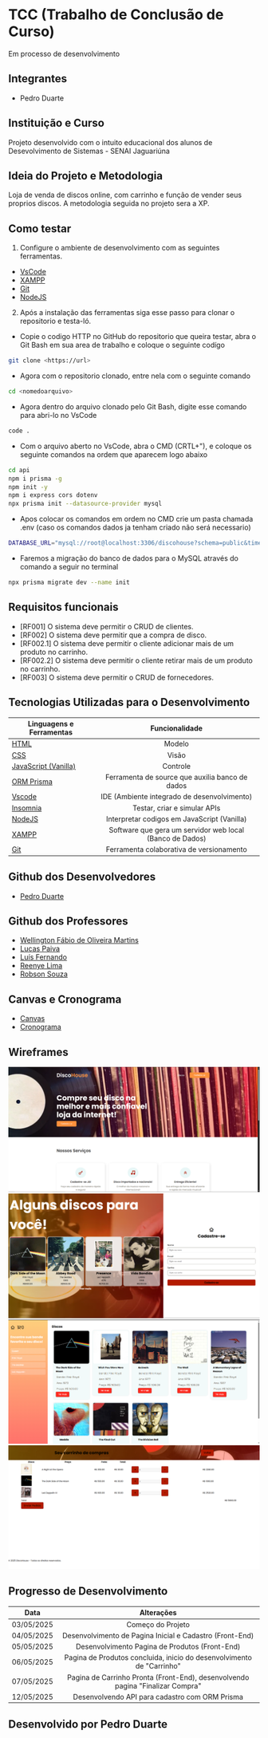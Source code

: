 # TCC (Trabalho de Conclusão de Curso)
Em processo de desenvolvimento

## Integrantes
* Pedro Duarte

## Instituição e Curso

Projeto desenvolvido com o intuito educacional dos alunos de Desevolvimento de Sistemas - SENAI Jaguariúna 

## Ideia do Projeto e Metodologia

Loja de venda de discos online, com carrinho e função de vender seus proprios discos. A metodologia seguida no projeto sera a XP.

## Como testar 

1. Configure o ambiente de desenvolvimento com as seguintes ferramentas.

- [VsCode](https://code.visualstudio.com/)
- [XAMPP](https://www.apachefriends.org/pt_br/index.html)
- [Git](https://git-scm.com/downloads)
- [NodeJS](https://nodejs.org/pt)

2. Após a instalação das ferramentas siga esse passo para clonar o repositorio e testa-ló.

- Copie o codigo HTTP no GitHub do repositorio que queira testar, abra o Git Bash em sua area de trabalho e coloque o seguinte codígo

```bash
git clone <https://url>
```

- Agora com o repositorio clonado, entre nela com o seguinte comando

```bash
cd <nomedoarquivo>
```

- Agora dentro do arquivo clonado pelo Git Bash, digite esse comando para abri-lo no VsCode

```bash
code .
```

- Com o arquivo aberto no VsCode, abra o CMD (CRTL+"), e coloque os seguinte comandos na ordem que aparecem logo abaixo

```bash
cd api
npm i prisma -g
npm init -y
npm i express cors dotenv
npx prisma init --datasource-provider mysql
```

- Apos colocar os comandos em ordem no CMD crie um pasta chamada .env (caso os comandos dados ja tenham criado não será necessario)

```bash
DATABASE_URL="mysql://root@localhost:3306/discohouse?schema=public&timezone=UTC"
```

- Faremos a migração do banco de dados para o MySQL através do comando a seguir no terminal

```bash
npx prisma migrate dev --name init
```

## Requisitos funcionais 
- [RF001] O sistema deve permitir o CRUD de clientes.
- [RF002] O sistema deve permitir que a compra de disco.
- [RF002.1] O sistema deve permitir o cliente adicionar mais de um produto no carrinho.
- [RF002.2] O sistema deve permitir o cliente retirar mais de um produto no carrinho.
- [RF003] O sistema deve permitir o CRUD de fornecedores.

## Tecnologias Utilizadas para o Desenvolvimento

| Linguagens e Ferramentas  | Funcionalidade |
| ------------- |:-------------:|
| [HTML](https://html.spec.whatwg.org/multipage/) | Modelo     |
| [CSS](https://www.w3.org/Style/CSS/Overview.en.html)    | Visão |
| [JavaScript (Vanilla)](https://262.ecma-international.org/)  | Controle |
| [ORM Prisma](https://262.ecma-international.org/)  | Ferramenta de source que auxilia banco de dados |
| [Vscode](https://code.visualstudio.com/)    | IDE (Ambiente integrado de desenvolvimento) |
| [Insomnia](https://insomnia.rest/download)   | Testar, criar e simular APIs |
| [NodeJS](https://nodejs.org/pt)    | Interpretar codigos em JavaScript (Vanilla) |
| [XAMPP](https://www.apachefriends.org/pt_br/index.html)    | Software que gera um servidor web local (Banco de Dados) |
| [Git](https://git-scm.com/downloads)    | Ferramenta colaborativa de versionamento |

## Github dos Desenvolvedores

* [Pedro Duarte](https://github.com/PedroDNRusso)

## Github dos Professores

* [Wellington Fábio de Oliveira Martins](https://github.com/wellifabio)
* [Lucas Paiva](https://github.com/lucasPaiva00)
* [Luís Fernando](https://github.com/luisfernandospoljaric)
* [Reenye Lima](https://github.com/ReenyeLima)
* [Robson Souza](https://github.com/robsonbsouzaa)

## Canvas e Cronograma

* [Canvas](https://wellifabio.github.io/canvas/)
* [Cronograma](https://wellifabio.github.io/gantt/)

## Wireframes

![Wireframe01](./docs/Wireframe01.PNG)
![Wireframe02](./docs/Wireframe02.PNG)
![Wireframe03](./docs/Wireframe03.png)
![Wireframe04](./docs/Wireframe04.png)

## Progresso de Desenvolvimento

| Data  | Alterações |
| ------------- |:-------------:|
| 03/05/2025     | Começo do Projeto     |
| 04/05/2025     | Desenvolvimento de Pagina Inicial e Cadastro (Front-End)    |
| 05/05/2025 | Desenvolvimento Pagina de Produtos (Front-End)     |
| 06/05/2025 | Pagina de Produtos concluida, inicio do desenvolvimento de "Carrinho"    |
| 07/05/2025 | Pagina de Carrinho Pronta (Front-End), desenvolvendo pagina "Finalizar Compra"    |
| 12/05/2025 | Desenvolvendo API para cadastro com ORM Prisma    |

## Desenvolvido por Pedro Duarte
